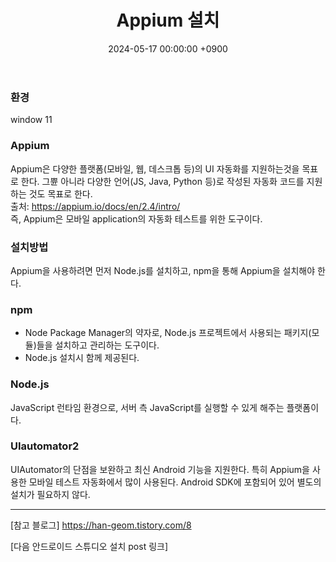 ﻿---
#classes: wide
#toc: true
#toc_label: "My Table of Contents"
#toc_icon: "cog"
layout: single
title: "Appium 설치"
date: "2024-05-17 00:00:00 +0900"
last_modified_at: "2024-05-17 00:00:00 +0900"
categories:
  - Project
tags:
author_profile: true
sidebar:
    nav: docs
---
### 환경
window 11

### Appium
Appium은 다양한 플랫폼(모바일, 웹, 데스크톱 등)의 UI 자동화를 지원하는것을 목표로 한다.
그쁀 아니라 다양한 언어(JS, Java, Python 등)로 작성된 자동화 코드를 지원하는 것도 목표로 한다.
<br/>출처: https://appium.io/docs/en/2.4/intro/
<br/>즉, Appium은 모바일 application의 자동화 테스트를 위한 도구이다.

### 설치방법
Appium을 사용하려면 먼저 Node.js를 설치하고, npm을 통해 Appium을 설치해야 한다.

### npm
- Node Package Manager의 약자로, Node.js 프로젝트에서 사용되는 패키지(모듈)들을 설치하고 관리하는 도구이다.
- Node.js 설치시 함께 제공된다.

### Node.js
JavaScript 런타임 환경으로, 서버 측 JavaScript를 실행할 수 있게 해주는 플랫폼이다.

### UIautomator2
UIAutomator의 단점을 보완하고 최신 Android 기능을 지원한다.
특히 Appium을 사용한 모바일 테스트 자동화에서 많이 사용된다.
Android SDK에 포함되어 있어 별도의 설치가 필요하지 않다.

---
[참고 블로그]
https://han-geom.tistory.com/8

[다음 안드로이드 스튜디오 설치 post 링크]